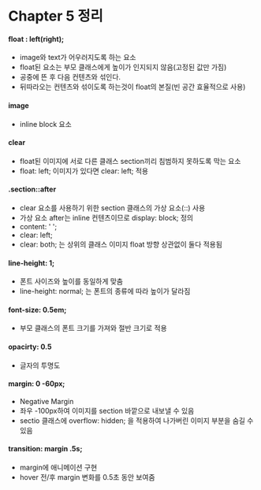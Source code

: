 # Chapter 5 정리

#### float : left(right);
* image와 text가 어우러지도록 하는 요소
* float된 요소는 부모 클래스에게 높이가 인지되지 않음(고정된 값만 가짐)
* 공중에 뜬 후 다음 컨텐츠와 섞인다.
* 뒤따라오는 컨텐츠와 섞이도록 하는것이 float의 본질(빈 공간 효율적으로 사용)

#### image
* inline block 요소

#### clear
* float된 이미지에 서로 다른 클래스 section끼리 침범하지 못하도록 막는 요소
* float: left; 이미지가 있다면 clear: left; 적용

#### .section::after
* clear 요소를 사용하기 위한 section 클래스의 가상 요소(::) 사용
* 가상 요소 after는 inline 컨텐츠이므로 display: block; 정의
* content: ' ';
* clear: left;
* clear: both; 는 상위의 클래스 이미지 float 방향 상관없이 둘다 적용됨

#### line-height: 1;
* 폰트 사이즈와 높이를 동일하게 맞춤
* line-height: normal; 는 폰트의 종류에 따라 높이가 달라짐

#### font-size: 0.5em;
* 부모 클래스의 폰트 크기를 가져와 절반 크기로 적용

#### opacirty: 0.5
* 글자의 투명도

#### margin: 0 -60px;
* Negative Margin
* 좌우 -100px하여 이미지를 section 바깥으로 내보낼 수 있음
* sectio 클래스에 overflow: hidden; 을 적용하여 나가버린 이미지 부분을 숨길 수 있음

#### transition: margin .5s;
* margin에 애니메이션 구현
* hover 전/후 margin 변화를 0.5초 동안 보여줌

